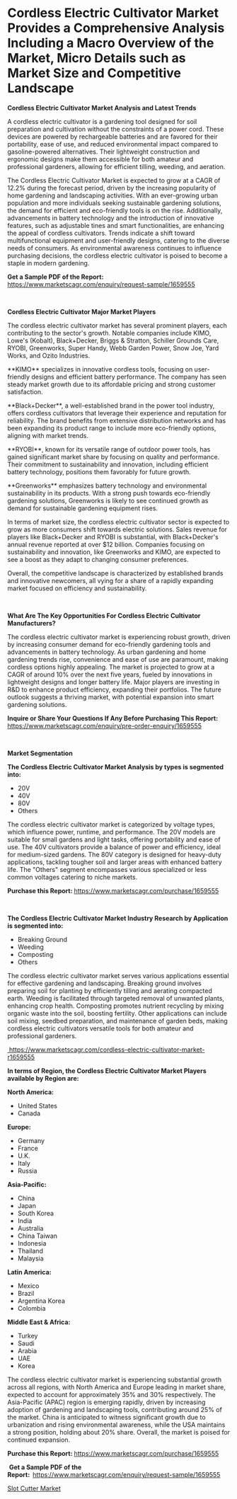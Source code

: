 <p><h1>Cordless Electric Cultivator Market Provides a Comprehensive Analysis Including a Macro Overview of the Market, Micro Details such as Market Size and Competitive Landscape</h1></p><p><strong>Cordless Electric Cultivator Market Analysis and Latest Trends</strong></p>
<p><p>A cordless electric cultivator is a gardening tool designed for soil preparation and cultivation without the constraints of a power cord. These devices are powered by rechargeable batteries and are favored for their portability, ease of use, and reduced environmental impact compared to gasoline-powered alternatives. Their lightweight construction and ergonomic designs make them accessible for both amateur and professional gardeners, allowing for efficient tilling, weeding, and aeration.</p><p>The Cordless Electric Cultivator Market is expected to grow at a CAGR of 12.2% during the forecast period, driven by the increasing popularity of home gardening and landscaping activities. With an ever-growing urban population and more individuals seeking sustainable gardening solutions, the demand for efficient and eco-friendly tools is on the rise. Additionally, advancements in battery technology and the introduction of innovative features, such as adjustable tines and smart functionalities, are enhancing the appeal of cordless cultivators. Trends indicate a shift toward multifunctional equipment and user-friendly designs, catering to the diverse needs of consumers. As environmental awareness continues to influence purchasing decisions, the cordless electric cultivator is poised to become a staple in modern gardening.</p></p>
<p><strong>Get a Sample PDF of the Report:&nbsp;</strong> <a href="https://www.marketscagr.com/enquiry/request-sample/1659555?utm_campaign=3454&utm_medium=2&utm_source=Github&utm_content=ia&utm_term=08042025&utm_id=cordless-electric-cultivator">https://www.marketscagr.com/enquiry/request-sample/1659555</a></p>
<p>&nbsp;</p>
<p><strong>Cordless Electric Cultivator Major Market Players</strong></p>
<p><p>The cordless electric cultivator market has several prominent players, each contributing to the sector's growth. Notable companies include KIMO, Lowe's (Kobalt), Black+Decker, Briggs & Stratton, Schiller Grounds Care, RYOBI, Greenworks, Super Handy, Webb Garden Power, Snow Joe, Yard Works, and Ozito Industries.</p><p>**KIMO** specializes in innovative cordless tools, focusing on user-friendly designs and efficient battery performance. The company has seen steady market growth due to its affordable pricing and strong customer satisfaction. </p><p>**Black+Decker**, a well-established brand in the power tool industry, offers cordless cultivators that leverage their experience and reputation for reliability. The brand benefits from extensive distribution networks and has been expanding its product range to include more eco-friendly options, aligning with market trends.</p><p>**RYOBI**, known for its versatile range of outdoor power tools, has gained significant market share by focusing on quality and performance. Their commitment to sustainability and innovation, including efficient battery technology, positions them favorably for future growth.</p><p>**Greenworks** emphasizes battery technology and environmental sustainability in its products. With a strong push towards eco-friendly gardening solutions, Greenworks is likely to see continued growth as demand for sustainable gardening equipment rises.</p><p>In terms of market size, the cordless electric cultivator sector is expected to grow as more consumers shift towards electric solutions. Sales revenue for players like Black+Decker and RYOBI is substantial, with Black+Decker's annual revenue reported at over $12 billion. Companies focusing on sustainability and innovation, like Greenworks and KIMO, are expected to see a boost as they adapt to changing consumer preferences.</p><p>Overall, the competitive landscape is characterized by established brands and innovative newcomers, all vying for a share of a rapidly expanding market focused on efficiency and sustainability.</p></p>
<p>&nbsp;</p>
<p><strong>What Are The Key Opportunities For Cordless Electric Cultivator Manufacturers?</strong></p>
<p><p>The cordless electric cultivator market is experiencing robust growth, driven by increasing consumer demand for eco-friendly gardening tools and advancements in battery technology. As urban gardening and home gardening trends rise, convenience and ease of use are paramount, making cordless options highly appealing. The market is projected to grow at a CAGR of around 10% over the next five years, fueled by innovations in lightweight designs and longer battery life. Major players are investing in R&D to enhance product efficiency, expanding their portfolios. The future outlook suggests a thriving market, with potential expansion into smart gardening solutions.</p></p>
<p><strong>Inquire or Share Your Questions If Any Before Purchasing This Report:</strong> <a href="https://www.marketscagr.com/enquiry/pre-order-enquiry/1659555?utm_campaign=3454&utm_medium=2&utm_source=Github&utm_content=ia&utm_term=08042025&utm_id=cordless-electric-cultivator">https://www.marketscagr.com/enquiry/pre-order-enquiry/1659555</a></p>
<p>&nbsp;</p>
<p><strong>Market Segmentation</strong></p>
<p><strong>The Cordless Electric Cultivator Market Analysis by types is segmented into:</strong></p>
<p><ul><li>20V</li><li>40V</li><li>80V</li><li>Others</li></ul></p>
<p><p>The cordless electric cultivator market is categorized by voltage types, which influence power, runtime, and performance. The 20V models are suitable for small gardens and light tasks, offering portability and ease of use. The 40V cultivators provide a balance of power and efficiency, ideal for medium-sized gardens. The 80V category is designed for heavy-duty applications, tackling tougher soil and larger areas with enhanced battery life. The "Others" segment encompasses various specialized or less common voltages catering to niche markets.</p></p>
<p><strong>Purchase this Report:&nbsp;</strong><a href="https://www.marketscagr.com/purchase/1659555?utm_campaign=3454&utm_medium=2&utm_source=Github&utm_content=ia&utm_term=08042025&utm_id=cordless-electric-cultivator">https://www.marketscagr.com/purchase/1659555</a></p>
<p>&nbsp;</p>
<p><strong>The Cordless Electric Cultivator Market Industry Research by Application is segmented into:</strong></p>
<p><ul><li>Breaking Ground</li><li>Weeding</li><li>Composting</li><li>Others</li></ul></p>
<p><p>The cordless electric cultivator market serves various applications essential for effective gardening and landscaping. Breaking ground involves preparing soil for planting by efficiently tilling and aerating compacted earth. Weeding is facilitated through targeted removal of unwanted plants, enhancing crop health. Composting promotes nutrient recycling by mixing organic waste into the soil, boosting fertility. Other applications can include soil mixing, seedbed preparation, and maintenance of garden beds, making cordless electric cultivators versatile tools for both amateur and professional gardeners.</p></p>
<p><a href="https://www.marketscagr.com/cordless-electric-cultivator-market-r1659555?utm_campaign=3454&utm_medium=2&utm_source=Github&utm_content=ia&utm_term=08042025&utm_id=cordless-electric-cultivator">&nbsp;https://www.marketscagr.com/cordless-electric-cultivator-market-r1659555</a></p>
<p><strong>In terms of Region, the Cordless Electric Cultivator Market Players available by Region are:</strong></p>
<p>
    <p> <strong> North America: </strong>
        <ul>
            <li>United States</li>
            <li>Canada</li>
        </ul>
        </p> 
    <p> <strong> Europe: </strong>
        <ul>
            <li>Germany</li>
            <li>France</li>
            <li>U.K.</li>
            <li>Italy</li>
            <li>Russia</li>
        </ul>
        </p> 
    <p> <strong> Asia-Pacific: </strong>
        <ul>
            <li>China</li>
            <li>Japan</li>
            <li>South Korea</li>
            <li>India</li>
            <li>Australia</li>
            <li>China Taiwan</li>
            <li>Indonesia</li>
            <li>Thailand</li>
            <li>Malaysia</li>
        </ul>
        </p> 
    <p> <strong> Latin America: </strong>
        <ul>
            <li>Mexico</li>
            <li>Brazil</li>
            <li>Argentina Korea</li>
            <li>Colombia</li>
        </ul>
        </p> 
    <p> <strong> Middle East & Africa: </strong>
        <ul>
            <li>Turkey</li>
            <li>Saudi</li>
            <li>Arabia</li>
            <li>UAE</li>
            <li>Korea</li>
        </ul>
    </p>
    </p>
<p><p>The cordless electric cultivator market is experiencing substantial growth across all regions, with North America and Europe leading in market share, expected to account for approximately 35% and 30% respectively. The Asia-Pacific (APAC) region is emerging rapidly, driven by increasing adoption of gardening and landscaping tools, contributing around 25% of the market. China is anticipated to witness significant growth due to urbanization and rising environmental awareness, while the USA maintains a strong position, holding about 20% share. Overall, the market is poised for continued expansion.</p></p>
<p><strong>Purchase this Report: </strong><a href="https://www.marketscagr.com/purchase/1659555?utm_campaign=3454&utm_medium=2&utm_source=Github&utm_content=ia&utm_term=08042025&utm_id=cordless-electric-cultivator">https://www.marketscagr.com/purchase/1659555</a></p>
<p>&nbsp;<strong>Get a Sample PDF of the Report:&nbsp;&nbsp;</strong><a href="https://www.marketscagr.com/enquiry/request-sample/1659555?utm_campaign=3454&utm_medium=2&utm_source=Github&utm_content=ia&utm_term=08042025&utm_id=cordless-electric-cultivator">https://www.marketscagr.com/enquiry/request-sample/1659555</a></p>
<p><strong></strong></p>
<p><p><a href="https://github.com/lateshab69/Market-Research-Report-List-1/blob/main/slot-cutter-market.md?utm_campaign=3454&utm_medium=2&utm_source=Github&utm_content=ia&utm_term=08042025&utm_id=cordless-electric-cultivator">Slot Cutter Market</a></p></p>